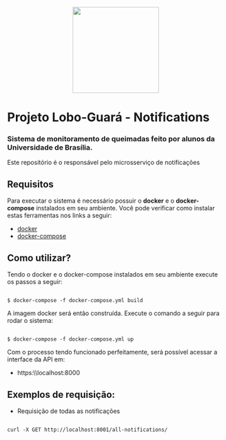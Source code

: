 <p align="center">
  <img width="200" height="200" src="https://i.imgur.com/AcmVxKf.png">
</p>

# Projeto Lobo-Guará - Notifications
### Sistema de monitoramento de queimadas feito por alunos da Universidade de Brasília.

Este repositório é o responsável pelo microsserviço de notificações

## Requisitos
Para executar o sistema é necessário possuir o **docker** e o **docker-compose** instalados em seu ambiente. Você pode verificar como instalar estas ferramentas nos links a seguir:

* [docker](https://docs.docker.com/install/linux/docker-ce/ubuntu/)
* [docker-compose](https://docs.docker.com/compose/install/)

## Como utilizar?

Tendo o docker e o docker-compose instalados em seu ambiente execute os passos a seguir:

```

$ docker-compose -f docker-compose.yml build

```

A imagem docker será então construída. Execute o comando a seguir para rodar o sistema:

```

$ docker-compose -f docker-compose.yml up

```

Com o processo tendo funcionado perfeitamente, será possível acessar a interface da API em:

* https:\\\\localhost:8000

## Exemplos de requisição:

* Requisição de todas as notificações

```

curl -X GET http://localhost:8001/all-notifications/

```
